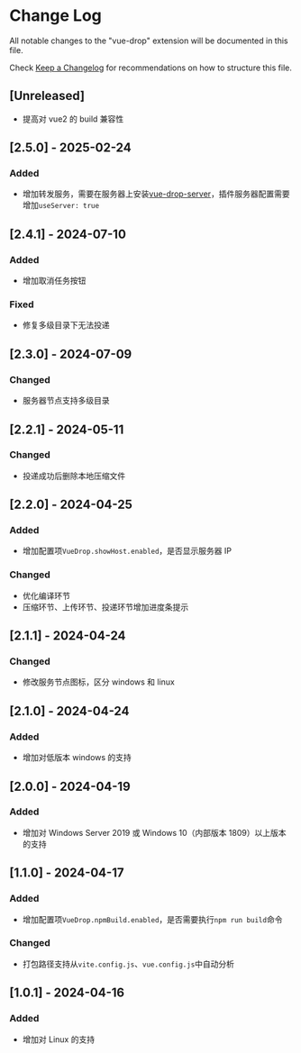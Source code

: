 # Change Log

All notable changes to the "vue-drop" extension will be documented in this file.

Check [Keep a Changelog](http://keepachangelog.com/) for recommendations on how to structure this file.

## [Unreleased]

- 提高对 vue2 的 build 兼容性

## [2.5.0] - 2025-02-24

### Added

- 增加转发服务，需要在服务器上安装[vue-drop-server](https://github.com/maolidi/vue-drop-server)，插件服务器配置需要增加`useServer: true`

## [2.4.1] - 2024-07-10

### Added

- 增加取消任务按钮

### Fixed

- 修复多级目录下无法投递

## [2.3.0] - 2024-07-09

### Changed

- 服务器节点支持多级目录

## [2.2.1] - 2024-05-11

### Changed

- 投递成功后删除本地压缩文件

## [2.2.0] - 2024-04-25

### Added

- 增加配置项`VueDrop.showHost.enabled`，是否显示服务器 IP

### Changed

- 优化编译环节
- 压缩环节、上传环节、投递环节增加进度条提示

## [2.1.1] - 2024-04-24

### Changed

- 修改服务节点图标，区分 windows 和 linux

## [2.1.0] - 2024-04-24

### Added

- 增加对低版本 windows 的支持

## [2.0.0] - 2024-04-19

### Added

- 增加对 Windows Server 2019 或 Windows 10（内部版本 1809）以上版本的支持

## [1.1.0] - 2024-04-17

### Added

- 增加配置项`VueDrop.npmBuild.enabled`，是否需要执行`npm run build`命令

### Changed

- 打包路径支持从`vite.config.js`、`vue.config.js`中自动分析

## [1.0.1] - 2024-04-16

### Added

- 增加对 Linux 的支持
